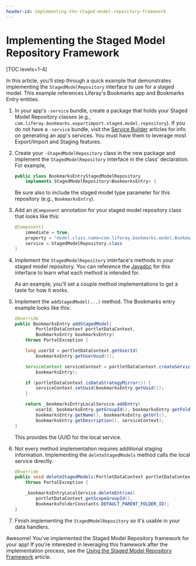 ```yaml
---
header-id: implementing-the-staged-model-repository-framework
---
```


# Implementing the Staged Model Repository Framework

[TOC levels=1-4]

In this article, you'll step through a quick example that demonstrates
implementing the `StagedModelRepository` interface to use for a staged model.
This example references Liferay's Bookmarks app and Bookmarks Entry entities.

1.  In your app's `-service` bundle, create a package that holds your Staged
    Model Repository classes (e.g.,
    `com.liferay.bookmarks.exportimport.staged.model.repository`). If you do not
    have a `-service` bundle, visit the
    [Service Builder](/docs/7-2/frameworks/-/knowledge_base/f/service-builder)
    articles for info on generating an app's services. You must have them to
    leverage most Export/Import and Staging features.

2.  Create your `-StagedModelRepository` class in the new package and implement
    the `StagedModelRepository` interface in the class' declaration. For
    example,

    ```java
    public class BookmarksEntryStagedModelRepository
        implements StagedModelRepository<BookmarksEntry> {
    ```

    Be sure also to include the staged model type parameter for this repository
    (e.g., `BookmarksEntry`).

3.  Add an `@Component` annotation for your staged model repository class that
    looks like this:

    ```java
    @Component(
        immediate = true,
        property = "model.class.name=com.liferay.bookmarks.model.BookmarksEntry",
        service = StagedModelRepository.class
    )
    ```

4.  Implement the `StagedModelRepository` interface's methods in your staged
    model repository. You can reference the
    [Javadoc](@app-ref@/web-experience/latest/javadocs/com/liferay/exportimport/staged/model/repository/StagedModelRepository.html)
    for this interface to learn what each method is intended for.

    As an example, you'll set a couple method implementations to get a taste for
    how it works.

5.  Implement the `addStagedModel(...)` method. The Bookmarks entry example
    looks like this:

    ```java
    @Override
    public BookmarksEntry addStagedModel(
            PortletDataContext portletDataContext,
            BookmarksEntry bookmarksEntry)
        throws PortalException {

        long userId = portletDataContext.getUserId(
            bookmarksEntry.getUserUuid());

        ServiceContext serviceContext = portletDataContext.createServiceContext(
            bookmarksEntry);

        if (portletDataContext.isDataStrategyMirror()) {
            serviceContext.setUuid(bookmarksEntry.getUuid());
        }

        return _bookmarksEntryLocalService.addEntry(
            userId, bookmarksEntry.getGroupId(), bookmarksEntry.getFolderId(),
            bookmarksEntry.getName(), bookmarksEntry.getUrl(),
            bookmarksEntry.getDescription(), serviceContext);
    }
    ```

    This provides the UUID for the local service.

6.  Not every method implementation requires additional staging information.
    Implementing the `deleteStagedModels` method calls the local service
    directly.

    ```java
    @Override
    public void deleteStagedModels(PortletDataContext portletDataContext)
        throws PortalException {

        _bookmarksEntryLocalService.deleteEntries(
            portletDataContext.getScopeGroupId(),
            BookmarksFolderConstants.DEFAULT_PARENT_FOLDER_ID);
    }
    ```

7.  Finish implementing the `StagedModelRepository` so it's usable in your data
    handlers.

Awesome! You've implemented the Staged Model Repository framework for your app!
If you're interested in leveraging this framework after the implementation
process, see the
[Using the Staged Model Repository Framework](/docs/7-2/frameworks/-/knowledge_base/f/using-the-staged-model-repository-framework)
article.
